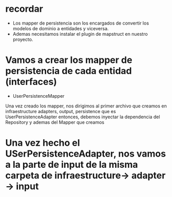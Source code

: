 # recordar
- Los mapper de persistencia son los encargados de convertir los modelos de dominio a entidades y viceversa.
- Ademas necesitamos instalar el plugin de mapstruct en nuestro proyecto.

# Vamos a crear los mapper de persistencia de cada entidad (interfaces)
- UserPersistenceMapper


Una vez creado los mapper, nos dirigimos al primer archivo que creamos en infraestructure adapters, output, persistence que es UserPersistenceAdapter
entonces, debemos inyectar la dependencia del Repository y ademas del Mapper que creamos


# Una vez hecho el USerPersistenceAdapter, nos vamos a la parte de input de la misma carpeta de infraestructure-> adapter -> input